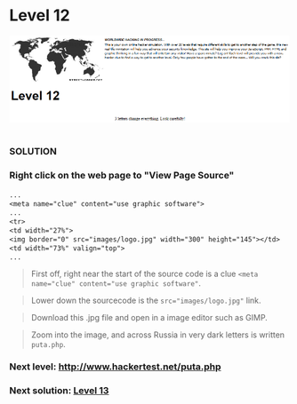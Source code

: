 # Level 12

![Alt text](level12.PNG?raw=true)

#
### SOLUTION
 
### Right click on the web page to "View Page Source"

	...
	<meta name="clue" content="use graphic software">
	...
	<tr>
	<td width="27%">
	<img border="0" src="images/logo.jpg" width="300" height="145"></td>
	<td width="73%" valign="top">
	...

> First off, right near the start of the source code is a clue `<meta name="clue" content="use graphic software"`.

> Lower down the sourcecode is the `src="images/logo.jpg"` link.

> Download this .jpg file and open in a image editor such as GIMP.

> Zoom into the image, and across Russia in very dark letters is written `puta.php`.

### Next level: http://www.hackertest.net/puta.php

### Next solution: [Level 13](/Level%2013/)
